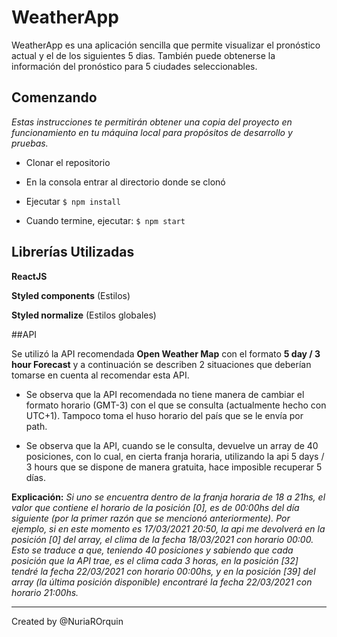 # WeatherApp

WeatherApp es una aplicación sencilla que permite visualizar el pronóstico actual y el de los siguientes 5 dias. También puede obtenerse la información del pronóstico para 5 ciudades seleccionables. 

## Comenzando

*Estas instrucciones te permitirán obtener una copia del proyecto en funcionamiento en tu máquina local para propósitos de desarrollo y pruebas.*

- Clonar el repositorio

- En la consola entrar al directorio donde se clonó

- Ejecutar `$ npm install `

- Cuando termine, ejecutar: `$ npm start `

## Librerías Utilizadas

**ReactJS**

**Styled components** (Estilos)

**Styled normalize** (Estilos globales)


##API 

Se utilizó la API recomendada **Open Weather Map** con el formato **5 day / 3 hour Forecast** y a continuación se describen 2 situaciones que deberían tomarse en cuenta al recomendar esta API.

- Se observa que la API recomendada no tiene manera de cambiar el formato horario (GMT-3) con el que se consulta (actualmente hecho con UTC+1). Tampoco toma el huso horario del país que se le envía por path.

- Se observa que la API, cuando se le consulta, devuelve un array de 40 posiciones, con lo cual, en cierta franja horaria, utilizando la api 5 days / 3 hours que se dispone de manera gratuita, hace imposible recuperar 5 días.

**Explicación:** *Si uno se encuentra dentro de la franja horaria de 18 a 21hs, el valor que contiene el horario de la posición [0], es de 00:00hs del día siguiente (por la primer razón que se mencionó anteriormente). Por ejemplo, si en este momento es 17/03/2021 20:50, la api me devolverá en la posición [0] del array, el clima de la fecha 18/03/2021 con horario 00:00.
Esto se traduce a que, teniendo 40 posiciones y sabiendo que cada posición que la API trae, es el clima cada 3 horas, en la posición [32] tendré la fecha 22/03/2021 con horario 00:00hs, y en la posición [39] del array (la última posición disponible) encontraré la fecha 22/03/2021 con horario 21:00hs.*

----

Created by @NuriaROrquin